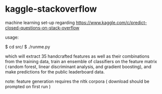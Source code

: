 kaggle-stackoverflow
=====

machine learning set-up regarding 
https://www.kaggle.com/c/predict-closed-questions-on-stack-overflow

usage:

$ cd src/
$ ./runme.py

which will extract 35 handcrafted features as well as their combinations from the training data, train an ensemble of classifiers 
on the feature matrix ( random forest, linear discriminant analysis, and gradient boosting), and 
make predictions for the public leaderboard data.

note: feature generation requires the nltk corpora ( download should be prompted on first run )
